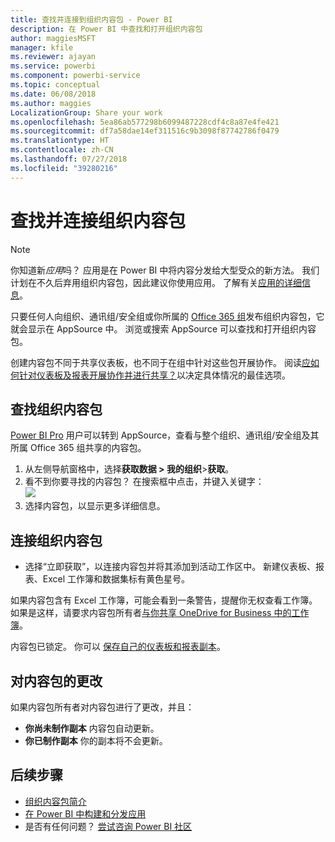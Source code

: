 ```yaml
---
title: 查找并连接到组织内容包 - Power BI
description: 在 Power BI 中查找和打开组织内容包
author: maggiesMSFT
manager: kfile
ms.reviewer: ajayan
ms.service: powerbi
ms.component: powerbi-service
ms.topic: conceptual
ms.date: 06/08/2018
ms.author: maggies
LocalizationGroup: Share your work
ms.openlocfilehash: 5ea86ab577298b6099487228cdf4c8a87e4fe421
ms.sourcegitcommit: df7a58dae14ef311516c9b3098f87742786f0479
ms.translationtype: HT
ms.contentlocale: zh-CN
ms.lasthandoff: 07/27/2018
ms.locfileid: "39280216"
---
```

# <a name="find-and-connect-to-an-organizational-content-pack"></a>查找并连接组织内容包
> [!NOTE]
> 你知道新*应用*吗？ 应用是在 Power BI 中将内容分发给大型受众的新方法。 我们计划在不久后弃用组织内容包，因此建议你使用应用。 了解有关[应用的详细信息](service-install-use-apps.md)。
> 
> 

只要任何人向组织、通讯组/安全组或你所属的 [Office 365 组](https://support.office.com/article/Create-a-group-in-Office-365-7124dc4c-1de9-40d4-b096-e8add19209e9)发布组织内容包，它就会显示在 AppSource 中。  浏览或搜索 AppSource 可以查找和打开组织内容包。

创建内容包不同于共享仪表板，也不同于在组中针对这些包开展协作。 阅读[应如何针对仪表板及报表开展协作并进行共享？](service-how-to-collaborate-distribute-dashboards-reports.md)以决定具体情况的最佳选项。

## <a name="find-an-organizational-content-pack"></a>查找组织内容包
[Power BI Pro](https://powerbi.microsoft.com/pricing) 用户可以转到 AppSource，查看与整个组织、通讯组/安全组及其所属 Office 365 组共享的内容包。  

1. 从左侧导航窗格中，选择**获取数据 \> 我的组织**\>**获取**。
2. 看不到你要寻找的内容包？ 在搜索框中点击，并键入关键字：  
    ![](media/service-organizational-content-pack-find-and-open/cp_searchbox.png)
3. 选择内容包，以显示更多详细信息。

## <a name="connect-to-an-organizational-content-pack"></a>连接组织内容包
* 选择“立即获取”，以连接内容包并将其添加到活动工作区中。 新建仪表板、报表、Excel 工作簿和数据集标有黄色星号。

如果内容包含有 Excel 工作簿，可能会看到一条警告，提醒你无权查看工作簿。 如果是这样，请要求内容包所有者[与你共享 OneDrive for Business 中的工作簿](https://support.office.com/en-us/article/Share-documents-or-folders-in-Office-365-1fe37332-0f9a-4719-970e-d2578da4941c)。 

内容包已锁定。 你可以 [保存自己的仪表板和报表副本](service-organizational-content-pack-copy-refresh-access.md)。 

## <a name="changes-to-the-content-pack"></a>对内容包的更改
如果内容包所有者对内容包进行了更改，并且： 

* **你尚未制作副本** 内容包自动更新。
* **你已制作副本** 你的副本将不会更新。 

## <a name="next-steps"></a>后续步骤
* [组织内容包简介](service-organizational-content-pack-introduction.md)  
* [在 Power BI 中构建和分发应用](service-create-distribute-apps.md)
* 是否有任何问题？ [尝试咨询 Power BI 社区](http://community.powerbi.com/)

